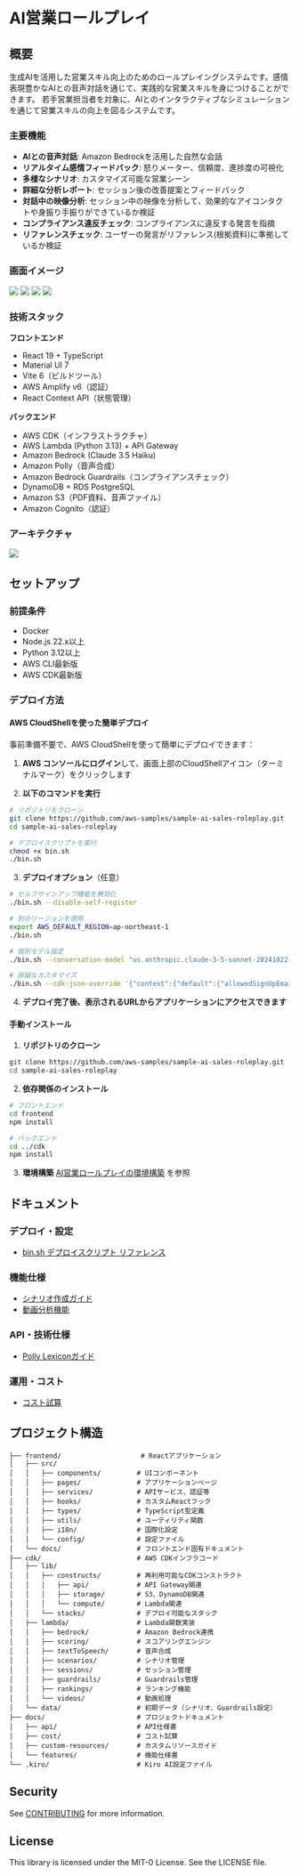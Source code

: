 # AI営業ロールプレイ

## 概要
生成AIを活用した営業スキル向上のためのロールプレイングシステムです。感情表現豊かなAIとの音声対話を通じて、実践的な営業スキルを身につけることができます。
若手営業担当者を対象に、AIとのインタラクティブなシミュレーションを通じて営業スキルの向上を図るシステムです。

### 主要機能

- **AIとの音声対話**: Amazon Bedrockを活用した自然な会話
- **リアルタイム感情フィードバック**: 怒りメーター、信頼度、進捗度の可視化
- **多様なシナリオ**: カスタマイズ可能な営業シーン
- **詳細な分析レポート**: セッション後の改善提案とフィードバック
- **対話中の映像分析**: セッション中の映像を分析して、効果的なアイコンタクトや身振り手振りができているか検証
- **コンプライアンス違反チェック**: コンプライアンスに違反する発言を指摘
- **リファレンスチェック**: ユーザーの発言がリファレンス(根拠資料)に準拠しているか検証

### 画面イメージ

![](./docs/image/demo_image_1.png)
![](./docs/image/demo_image_2.png)
![](./docs/image/demo_image_3.png)
![](./docs/image/demo_image_4.png)

### 技術スタック

**フロントエンド**
- React 19 + TypeScript
- Material UI 7
- Vite 6（ビルドツール）
- AWS Amplify v6（認証）
- React Context API（状態管理）

**バックエンド**
- AWS CDK（インフラストラクチャ）
- AWS Lambda (Python 3.13) + API Gateway
- Amazon Bedrock (Claude 3.5 Haiku)
- Amazon Polly（音声合成）
- Amazon Bedrock Guardrails（コンプライアンスチェック）
- DynamoDB + RDS PostgreSQL
- Amazon S3（PDF資料、音声ファイル）
- Amazon Cognito（認証）

### アーキテクチャ
![](./docs/image/Architecture.png)

## セットアップ

### 前提条件

- Docker
- Node.js 22.x以上
- Python 3.12以上
- AWS CLI最新版
- AWS CDK最新版

### デプロイ方法

#### AWS CloudShellを使った簡単デプロイ

事前準備不要で、AWS CloudShellを使って簡単にデプロイできます：

1. **AWS コンソールにログイン**して、画面上部のCloudShellアイコン（ターミナルマーク）をクリックします

2. **以下のコマンドを実行**
```bash
# リポジトリをクローン
git clone https://github.com/aws-samples/sample-ai-sales-roleplay.git
cd sample-ai-sales-roleplay

# デプロイスクリプトを実行
chmod +x bin.sh
./bin.sh
```

3. **デプロイオプション**（任意）
```bash
# セルフサインアップ機能を無効化
./bin.sh --disable-self-register

# 別のリージョンを使用
export AWS_DEFAULT_REGION=ap-northeast-1
./bin.sh

# 個別モデル指定
./bin.sh --conversation-model "us.anthropic.claude-3-5-sonnet-20241022-v2:0"

# 詳細なカスタマイズ
./bin.sh --cdk-json-override '{"context":{"default":{"allowedSignUpEmailDomains":["example.com"]}}}'
```

4. **デプロイ完了後、表示されるURLからアプリケーションにアクセスできます**

#### 手動インストール

1. **リポジトリのクローン**
```bash
git clone https://github.com/aws-samples/sample-ai-sales-roleplay.git
cd sample-ai-sales-roleplay
```

2. **依存関係のインストール**
```bash
# フロントエンド
cd frontend
npm install

# バックエンド
cd ../cdk
npm install
```

3. **環境構築**
[AI営業ロールプレイの環境構築](./cdk/README.md) を参照

## ドキュメント

### デプロイ・設定
- [bin.sh デプロイスクリプト リファレンス](docs/deployment/bin-sh-reference.md)

### 機能仕様
- [シナリオ作成ガイド](docs/scenario-creation.md)
- [動画分析機能](docs/video-analysis.md)

### API・技術仕様
- [Polly Lexiconガイド](docs/custom-resources/polly-lexicon-guide.md)

### 運用・コスト
- [コスト試算](docs/cost/コスト試算.md)

## プロジェクト構造

```
├── frontend/                    # Reactアプリケーション
│   ├── src/
│   │   ├── components/         # UIコンポーネント
│   │   ├── pages/              # アプリケーションページ
│   │   ├── services/           # APIサービス、認証等
│   │   ├── hooks/              # カスタムReactフック
│   │   ├── types/              # TypeScript型定義
│   │   ├── utils/              # ユーティリティ関数
│   │   ├── i18n/               # 国際化設定
│   │   └── config/             # 設定ファイル
│   └── docs/                   # フロントエンド固有ドキュメント
├── cdk/                        # AWS CDKインフラコード
│   ├── lib/
│   │   ├── constructs/         # 再利用可能なCDKコンストラクト
│   │   │   ├── api/            # API Gateway関連
│   │   │   ├── storage/        # S3、DynamoDB関連
│   │   │   └── compute/        # Lambda関連
│   │   └── stacks/             # デプロイ可能なスタック
│   ├── lambda/                 # Lambda関数実装
│   │   ├── bedrock/            # Amazon Bedrock連携
│   │   ├── scoring/            # スコアリングエンジン
│   │   ├── textToSpeech/       # 音声合成
│   │   ├── scenarios/          # シナリオ管理
│   │   ├── sessions/           # セッション管理
│   │   ├── guardrails/         # Guardrails管理
│   │   ├── rankings/           # ランキング機能
│   │   └── videos/             # 動画処理
│   └── data/                   # 初期データ（シナリオ、Guardrails設定）
├── docs/                       # プロジェクトドキュメント
│   ├── api/                    # API仕様書
│   ├── cost/                   # コスト試算
│   ├── custom-resources/       # カスタムリソースガイド
│   └── features/               # 機能仕様書
└── .kiro/                      # Kiro AI設定ファイル
```

## Security

See [CONTRIBUTING](CONTRIBUTING.md#security-issue-notifications) for more information.

## License

This library is licensed under the MIT-0 License. See the LICENSE file.
